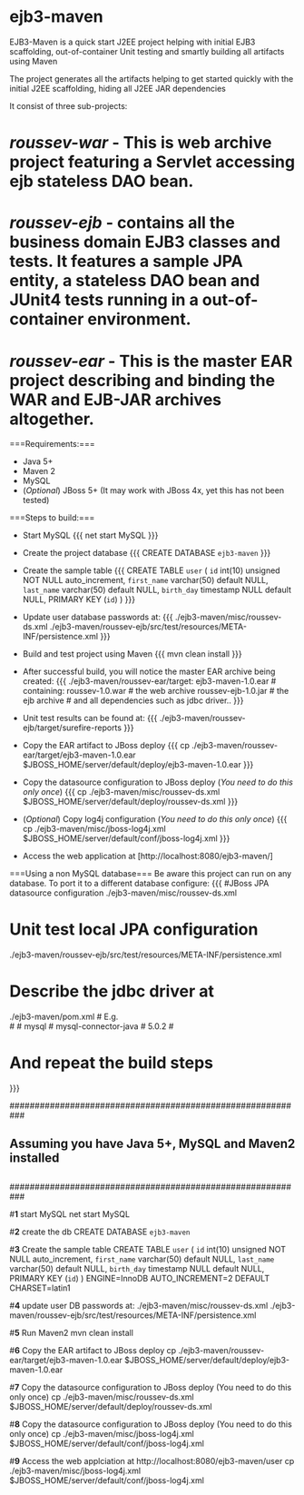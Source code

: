 ejb3-maven
==========

EJB3-Maven is a quick start J2EE project helping with initial EJB3 scaffolding, out-of-container Unit testing and smartly building all artifacts using Maven

The project generates all the artifacts helping to get started quickly with the initial J2EE scaffolding, hiding all J2EE JAR dependencies

It consist of three sub-projects:

 # *roussev-war* - This is web archive project featuring a Servlet accessing ejb stateless DAO bean. 
 # *roussev-ejb* - contains all the business domain EJB3 classes and tests. It features a sample JPA entity, a stateless DAO bean and JUnit4 tests running in a out-of-container environment.
 # *roussev-ear* - This is the master EAR project describing and binding the WAR and EJB-JAR archives altogether. 

===Requirements:===
 * Java 5+
 * Maven 2
 * MySQL
 * (_Optional_) JBoss 5+ (It may work with JBoss 4x, yet this has not been tested)

===Steps to build:===
 * Start MySQL
{{{
net start MySQL
}}}

 * Create the project database
{{{
CREATE DATABASE `ejb3-maven`
}}}

 * Create the sample table
{{{
CREATE TABLE `user` (
  `id` int(10) unsigned NOT NULL auto_increment, 
  `first_name` varchar(50) default NULL, 
  `last_name` varchar(50) default NULL, 
  `birth_day` timestamp NULL default NULL, 
  PRIMARY KEY  (`id`)
)
}}}

 * Update user database passwords at:
{{{
./ejb3-maven/misc/roussev-ds.xml
./ejb3-maven/roussev-ejb/src/test/resources/META-INF/persistence.xml
}}}

 * Build and test project using Maven
{{{
mvn clean install
}}}

 * After successful build, you will notice the master EAR archive being created:
{{{
./ejb3-maven/roussev-ear/target:
     ejb3-maven-1.0.ear
         # containing:
            roussev-1.0.war # the web archive
            roussev-ejb-1.0.jar # the ejb archive
            # and all dependencies such as jdbc driver..
}}}
 * Unit test results can be found at:
{{{
./ejb3-maven/roussev-ejb/target/surefire-reports
}}}

 * Copy the EAR artifact to JBoss deploy
{{{
cp ./ejb3-maven/roussev-ear/target/ejb3-maven-1.0.ear $JBOSS_HOME/server/default/deploy/ejb3-maven-1.0.ear
}}}

 * Copy the datasource configuration to JBoss deploy (_You need to do this only once_)
{{{
cp ./ejb3-maven/misc/roussev-ds.xml  $JBOSS_HOME/server/default/deploy/roussev-ds.xml
}}}

 * (_Optional_) Copy log4j configuration (_You need to do this only once_)
{{{
cp ./ejb3-maven/misc/jboss-log4j.xml  $JBOSS_HOME/server/default/conf/jboss-log4j.xml
}}}

 * Access the web application at [http://localhost:8080/ejb3-maven/]


===Using a non MySQL database===
Be aware this project can run on any database. To port it to a different database configure:
{{{
#JBoss JPA datasource configuration
./ejb3-maven/misc/roussev-ds.xml

# Unit test local JPA configuration
./ejb3-maven/roussev-ejb/src/test/resources/META-INF/persistence.xml

# Describe the jdbc driver at
./ejb3-maven/pom.xml
                # E.g.  
		# <dependency>
		# 	<groupId>mysql</groupId>
		# 	<artifactId>mysql-connector-java</artifactId>
		# 	<version>5.0.2</version>
		# </dependency>

# And repeat the build steps
}}}






###########################################################
##                                                       ##
## Assuming you have Java 5+, MySQL and Maven2 installed ##
##                                                       ##
###########################################################

#__1__ start MySQL
net start MySQL

#__2__ create the db
CREATE DATABASE `ejb3-maven`

#__3__ Create the sample table
CREATE TABLE `user` (
  `id` int(10) unsigned NOT NULL auto_increment,
  `first_name` varchar(50) default NULL,
  `last_name` varchar(50) default NULL,
  `birth_day` timestamp NULL default NULL,
  PRIMARY KEY  (`id`)
) ENGINE=InnoDB AUTO_INCREMENT=2 DEFAULT CHARSET=latin1

#__4__ update user DB passwords at:
./ejb3-maven/misc/roussev-ds.xml
./ejb3-maven/roussev-ejb/src/test/resources/META-INF/persistence.xml

#__5__ Run Maven2
mvn clean install

#__6__ Copy the EAR artifact to JBoss deploy
cp ./ejb3-maven/roussev-ear/target/ejb3-maven-1.0.ear $JBOSS_HOME/server/default/deploy/ejb3-maven-1.0.ear

#__7__ Copy the datasource configuration to JBoss deploy (You need to do this only once)
cp ./ejb3-maven/misc/roussev-ds.xml  $JBOSS_HOME/server/default/deploy/roussev-ds.xml

#__8__ Copy the datasource configuration to JBoss deploy (You need to do this only once)
cp ./ejb3-maven/misc/jboss-log4j.xml  $JBOSS_HOME/server/default/conf/jboss-log4j.xml

#__9__ Access the web applciation at http://localhost:8080/ejb3-maven/user
cp ./ejb3-maven/misc/jboss-log4j.xml  $JBOSS_HOME/server/default/conf/jboss-log4j.xml
